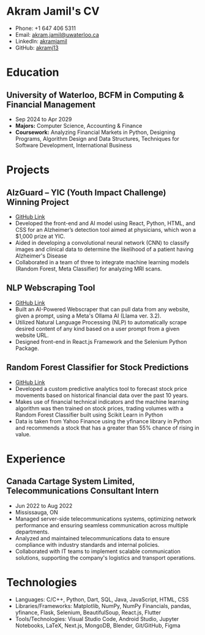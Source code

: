 # Akram Jamil's CV

- Phone: +1 647 406 5311
- Email: [akram.jamil@uwaterloo.ca](mailto:akram.jamil@uwaterloo.ca)
- LinkedIn: [akramjamil](https://linkedin.com/in/akramjamil)
- GitHub: [akramj13](https://github.com/akramj13)


# Education

## University of Waterloo, BCFM in Computing & Financial Management

- Sep 2024 to Apr 2029
- **Majors:** Computer Science, Accounting & Finance
- **Coursework:** Analyzing Financial Markets in Python, Designing Programs, Algorithm Design and Data Structures, Techniques for Software Development, International Business

# Projects

## AlzGuard – YIC (Youth Impact Challenge) Winning Project

- [GitHub Link](https://github.com/sahilalamgir/AlzGuard)
- Developed the front-end and AI model using React, Python, HTML, and CSS for an Alzheimer’s detection tool aimed at physicians, which won a \$1,000 prize at YIC.
- Aided in developing a convolutional neural network (CNN) to classify images and clinical data to determine the likelihood of a patient having Alzheimer's Disease
- Collaborated in a team of three to integrate machine learning models (Random Forest, Meta Classifier) for analyzing MRI scans.

## NLP Webscraping Tool

- [GitHub Link](https://github.com/akramj13/ai-webscrape)
- Built an AI-Powered Webscraper that can pull data from any website, given a prompt, using a Meta's Ollama AI (Llama ver. 3.2).
- Utilized Natural Language Processing (NLP) to automatically scrape desired content of any kind based on a user prompt from a given website URL.
- Designed front-end in React.js Framework and the Selenium Python Package.

## Random Forest Classifier for Stock Predictions

- [GitHub Link](https://github.com/akramj13/ai-stock-predictor)
- Developed a custom predictive analytics tool to forecast stock price movements based on historical financial data over the past 10 years.
- Makes use of financial technical indicators and the machine learning algorithm was then trained on stock prices, trading volumes with a Random Forest Classifier built using Scikit Learn in Python
- Data is taken from Yahoo Finance using the yfinance library in Python and recommends a stock that has a greater than 55% chance of rising in value.

# Experience

## Canada Cartage System Limited, Telecommunications Consultant Intern

- Jun 2022 to Aug 2022
- Mississauga, ON
- Managed server-side telecommunications systems, optimizing network performance and ensuring seamless communication across multiple departments.
- Analyzed and maintained telecommunications data to ensure compliance with industry standards and internal policies.
- Collaborated with IT teams to implement scalable communication solutions, supporting the company's logistics and transport operations.

# Technologies

- Languages: C/C++, Python, Dart, SQL, Java, JavaScript, HTML, CSS
- Libraries/Frameworks: Matplotlib, NumPy, NumPy Financials, pandas, yfinance, Flask, Selenium, BeautifulSoup, React.js, Flutter
- Tools/Technologies: Visual Studio Code, Android Studio, Jupyter Notebooks, LaTeX, Next.js, MongoDB, Blender, Git/GitHub, Figma
